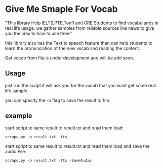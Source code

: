 # Give Me Smaple For Vocab
"This library Help IELTS,PTE,Toefl and GRE Students to find vocabularies in real life usage. we gather samples from reliable sources like news to give you the idea to how to use them" 

this library also has the Text to speech feature than can help students to learn the pronunciation of the new vocab and reading the content.

Get vocab from file is under development and will be add soon.

## Usage 

just run the script it will ask you for the vocab that you want get some real life sample.

you can specify the -o flag to save the result to file.


## example 
start script to same result to result.txt and read them load:

```
scrape.py -o result.txt -tts
```
start script to same result to result.txt and read them load and save the audio File:

```
scrape.py -o result.txt -tts -SaveAudio
```